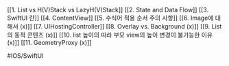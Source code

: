 [[1. List vs H(V)Stack vs LazyH(V)Stack]]
[[2. State and Data Flow]]
[[3. SwiftUI 란]]
[[4. ContentView]]
[[5. 수식어 적용 순서 주의 사항]]
[[6. Image에 대해서 (x)]]
[[7. UIHostingController]]
[[8. Overlay vs. Background (x)]]
[[9. List의 동적 콘텐츠 (x)]]
[[10. list 높이의 따라 부모 view의 높이 변경이 불가능한 이유 (x)]]
[[11. GeometryProxy (x)]]

#IOS/SwiftUI 